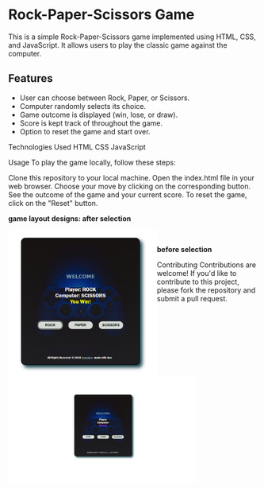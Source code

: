 # Rock-Paper-Scissors Game

This is a simple Rock-Paper-Scissors game implemented using HTML, CSS, and JavaScript. It allows users to play the classic game against the computer.

## Features

- User can choose between Rock, Paper, or Scissors.
- Computer randomly selects its choice.
- Game outcome is displayed (win, lose, or draw).
- Score is kept track of throughout the game.
- Option to reset the game and start over.

Technologies Used
HTML
CSS
JavaScript

Usage
To play the game locally, follow these steps:

Clone this repository to your local machine.
Open the index.html file in your web browser.
Choose your move by clicking on the corresponding button.
See the outcome of the game and your current score.
To reset the game, click on the "Reset" button.

<b>game layout designs: after selection </b>

<img align="left" alt="coding" width="300" padding-top="50px" src="https://github.com/Diganta02/rock-paper-scissor-game/blob/main/after.png"><br>




<b>before selection </b><br>

<img align="left" alt="coding" width="380" padding-top="100px" src="https://github.com/Diganta02/rock-paper-scissor-game/blob/main/before.png">


Contributing
Contributions are welcome! If you'd like to contribute to this project, please fork the repository and submit a pull request.



